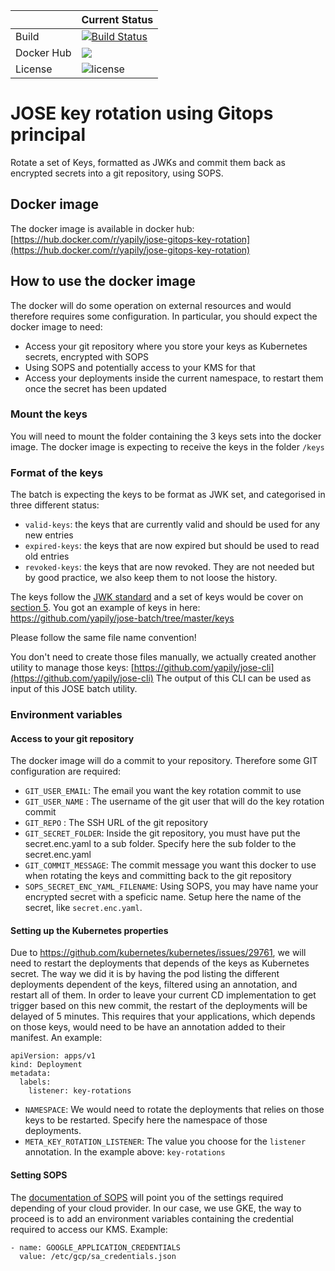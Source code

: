 | |Current Status|
|---|---|
|Build|[![Build Status](https://img.shields.io/endpoint.svg?url=https%3A%2F%2Factions-badge.atrox.dev%2Fyapily%2Fjose-gitops-key-rotation%2Fbadge%3Fref%3Dmaster&style=flat)](https://actions-badge.atrox.dev/yapily/jose-gitops-key-rotation/goto?ref=master)|
|Docker Hub|[![](https://images.microbadger.com/badges/version/yapily/jose-gitops-key-rotation.svg)](https://microbadger.com/images/yapily/jose-gitops-key-rotation "Get your own version badge on microbadger.com")|
|License|![license](https://img.shields.io/github/license/yapily/jose-gitops-key-rotation)|

# JOSE key rotation using Gitops principal

Rotate a set of Keys, formatted as JWKs and commit them back as encrypted secrets into a git repository, using SOPS.

## Docker image

The docker image is available in docker hub: [https://hub.docker.com/r/yapily/jose-gitops-key-rotation](https://hub.docker.com/r/yapily/jose-gitops-key-rotation)


## How to use the docker image

The docker will do some operation on external resources and would therefore requires some configuration.
In particular, you should expect the docker image to need:
- Access your git repository where you store your keys as Kubernetes secrets, encrypted with SOPS
- Using SOPS and potentially access to your KMS for that
- Access your deployments inside the current namespace, to restart them once the secret has been updated

### Mount the keys

You will need to mount the folder containing the 3 keys sets into the docker image. 
The docker image is expecting to receive the keys in the folder `/keys`

### Format of the keys

The batch is expecting the keys to be format as JWK set, and categorised in three different status:
- `valid-keys`: the keys that are currently valid and should be used for any new entries
- `expired-keys`: the keys that are now expired but should be used to read old entries
- `revoked-keys`: the keys that are now revoked. They are not needed but by good practice, we also keep them to not loose the history.

The keys follow the [JWK standard](https://tools.ietf.org/html/rfc7517) and a set of keys would be cover on [section 5](https://tools.ietf.org/html/rfc7517#section-5).
You got an example of keys in here: https://github.com/yapily/jose-batch/tree/master/keys

Please follow the same file name convention!

You don't need to create those files manually, we actually created another utility to manage those keys: [https://github.com/yapily/jose-cli](https://github.com/yapily/jose-cli)
The output of this CLI can be used as input of this JOSE batch utility.


### Environment variables

#### Access to your git repository

The docker image will do a commit to your repository. Therefore some GIT configuration are required:

- `GIT_USER_EMAIL`: The email you want the key rotation commit to use
- `GIT_USER_NAME` : The username of the git user that will do the key rotation commit
- `GIT_REPO` : The SSH URL of the git repository
- `GIT_SECRET_FOLDER`: Inside the git repository, you must have put the secret.enc.yaml to a sub folder. Specify here the sub folder to the secret.enc.yaml
- `GIT_COMMIT_MESSAGE`: The commit message you want this docker to use when rotating the keys and committing back to the git repository
- `SOPS_SECRET_ENC_YAML_FILENAME`: Using SOPS, you may have name your encrypted secret with a speficic name. Setup here the name of the secret, like `secret.enc.yaml`.

#### Setting up the Kubernetes properties

Due to https://github.com/kubernetes/kubernetes/issues/29761, we will need to restart the deployments that depends of the keys as Kubernetes secret. 
The way we did it is by having the pod listing the different deployments dependent of the keys, filtered using an annotation, and restart all of them. 
In order to leave your current CD implementation to get trigger based on this new commit, the restart of the deployments will be delayed of 5 minutes.
This requires that your applications, which depends on those keys, would need to be have an annotation added to their manifest. An example:

```
apiVersion: apps/v1
kind: Deployment
metadata:
  labels:
    listener: key-rotations
```

- `NAMESPACE`: We would need to rotate the deployments that relies on those keys to be restarted. Specify here the namespace of those deployments.
- `META_KEY_ROTATION_LISTENER`: The value you choose for the `listener` annotation. In the example above: `key-rotations`

#### Setting SOPS

The [documentation of SOPS](https://github.com/mozilla/sops#usage) will point you of the settings required depending of your cloud provider.
In our case, we use GKE, the way to proceed is to add an environment variables containing the credential required to access our KMS.
Example:
```
- name: GOOGLE_APPLICATION_CREDENTIALS
  value: /etc/gcp/sa_credentials.json
```
